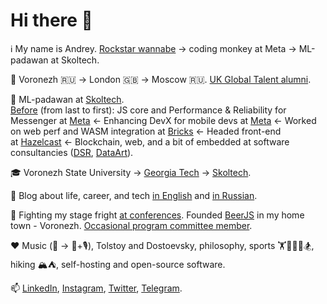 # Hi there 👋

ℹ️ My name is Andrey. [Rockstar wannabe](https://notsoalive.goncharov.page/) -> coding monkey at Meta -> ML-padawan at Skoltech.

📌 Voronezh 🇷🇺 -> London 🇬🇧 -> Moscow 🇷🇺. [UK Global Talent alumni](https://42.goncharov.page/l/uk-global-talent-visa-for-mortals).

💼 ML-padawan at [Skoltech](https://new.skoltech.ru/en/programs/msc-data-sciences).     
<ins>Before</ins> (from last to first): JS core and Performance & Reliability for Messenger at [Meta](https://www.meta.com/) <- Enhancing DevX for mobile devs at [Meta](https://www.meta.com/) <- Worked on web perf and WASM integration at [Bricks](https://www.thebricks.com/) <- Headed front-end at [Hazelcast](https://hazelcast.com/) <- Blockchain, web, and a bit of embedded at software consultancies ([DSR](https://en.dsr-corporation.com/), [DataArt](https://www.dataart.com/)).

🎓 Voronezh State University -> [Georgia Tech](https://blog.goncharov.page/how-to-get-an-online-masters-in-cs-for-a-price-of-your-morning-latte) -> [Skoltech](https://new.skoltech.ru/en/programs/msc-data-sciences).

📝 Blog about life, career, and tech [in English](https://blog.goncharov.page/) and [in Russian](https://t.me/aigoncharov_vs_world).

🎤 Fighting my stage fright [at conferences](https://github.com/aigoncharov/talks). Founded [BeerJS](https://github.com/beerjs/voronezh) in my home town - Voronezh. [Occasional program committee member](https://docs.google.com/spreadsheets/d/1G1KiWarMH9J1rRToRJFnbTwyOcwOXU056g0INIkT4_w/edit?usp=sharing).

❤️ Music (🥁 -> 🎹+🎙), Tolstoy and Dostoevsky, philosophy, sports 🏋🥊🚴🏃🏂, hiking 🏔⛺, self-hosting and open-source software.

📫 [LinkedIn](https://www.linkedin.com/in/aigoncharov/), [Instagram](https://www.instagram.com/aigoncharov/), [Twitter](https://twitter.com/ai_goncharov), [Telegram](https://t.me/aigoncharov).
